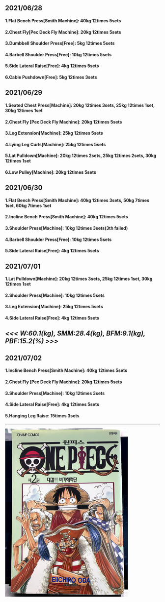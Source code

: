 ## 2021/06/28
#### 1.Flat Bench Press\[Smith Machine\]: 40kg 12times 5sets
#### 2.Chest Fly\[Pec Deck Fly Machine\]: 20kg 12times 5sets 
#### 3.Dumbbell Shoulder Press\[Free\]: 5kg 12times 5sets
#### 4.Barbell Shoulder Press\[Free\]: 10kg 12times 5sets
#### 5.Side Lateral Raise\[Free\]: 4kg 12times 5sets
#### 6.Cable Pushdown\[Free\]: 5kg 12times 3sets

## 2021/06/29
#### 1.Seated Chest Press\[Machine\]: 20kg 12times 3sets, 25kg 12times 1set, 30kg 12times 1set  
#### 2.Chest Fly \[Pec Deck Fly Machine\]: 20kg 12times 5sets 
#### 3.Leg Extension\[Machine\]: 25kg 12times 5sets
#### 4.Lying Leg Curls\[Machine\]: 25kg 12times 5sets
#### 5.Lat Pulldown\[Machine\]: 20kg 12times 2sets, 25kg 12times 2sets, 30kg 12times 1set  
#### 6.Low Pulley\[Machine\]: 20kg 12times 5sets

## 2021/06/30
#### 1.Flat Bench Press\[Smith Machine\]: 40kg 12times 3sets, 50kg 7times 1set, 60kg 7times 1set 
#### 2.Incline Bench Press\[Smith Machine\]: 40kg 12times 5sets  
#### 3.Shoulder Press\[Machine\]: 10kg 12times 3sets(3th failed)
#### 4.Barbell Shoulder Press\[Free\]: 10kg 12times 5sets
#### 5.Side Lateral Raise\[Free\]: 4kg 12times 5sets

## 2021/07/01
#### 1.Lat Pulldown\[Machine\]: 20kg 12times 3sets, 25kg 12times 1set, 30kg 12times 1set
#### 2.Shoulder Press\[Machine\]: 10kg 12times 5sets
#### 3.Leg Extension\[Machine\]: 25kg 12times 5sets
#### 4.Side Lateral Raise\[Free\]: 4kg 12times 5sets

## *<<< W:60.1(kg), SMM:28.4(kg), BFM:9.1(kg), PBF:15.2(%) >>>*

## 2021/07/02
#### 1.Incline Bench Press\[Smith Machine\]: 40kg 12times 5sets 
#### 2.Chest Fly \[Pec Deck Fly Machine\]: 20kg 12times 5sets 
#### 3.Shoulder Press\[Machine\]: 10kg 12times 3sets
#### 4.Side Lateral Raise\[Free\]: 4kg 12times 5sets
#### 5.Hanging Leg Raise: 15times 3sets

---
<img src='./_resources/buggypirate.png' width='400px' />

